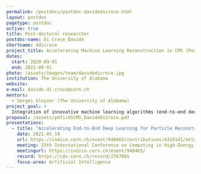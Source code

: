 ```yaml
---
permalink: /postdocs/postdoc-davidedicroce.html
layout: postdoc
pagetype: postdoc
active: true
title: Post-doctoral researcher
postdoc-name: Di Croce Davide
shortname: ddicroce
project_title: Accelerating Machine Learning Reconstruction in CMS (Postdoc)
dates:
  start: 2020-09-01
  end: 2022-09-01
photo: /assets/images/team/davidedicroce.jpg
institution: The University of Alabama
website:
e-mail: davide.di.croce@cern.ch
mentors:
  - Sergei Gleyzer (The University of Alabama)
project_goal: >
  Integration of innovative machine learning algorithms (end-to-end deep learning) into the CMS reconstruction code, leveraging heterogenous computing and hardware acceleration devices. Development of end-to-end (E2E) benchmarks, first integration of the end-to-end framework into CMS production code, and scaling studies of deep learning training and inference on heterogeneous computing devices. The new proposal extends this effort to novel E2E architectures, including graph neural networks, additional E2E reconstruction targets such as tau reconstruction and further E2E integration into CMS code.
proposal: /assets/pdfs/USCMS_DavideDiCroce.pdf
presentations:
  - title: "Accelerating End-to-End Deep Learning for Particle Reconstruction using CMS open data"
    date: 2021-05-19
    url: https://indico.cern.ch/event/948465/contributions/4324141/attachments/2246679/3830746/AcceleratingDeepLearningReconstruction.pdf
    meeting: 25th International Conference on Computing in High-Energy and Nuclear Physics
    meetingurl: https://indico.cern.ch/event/948465/
    record: https://cds.cern.ch/record/2767065
    focus-area: Artificial Intelligence
---
```

